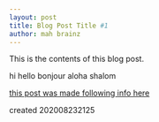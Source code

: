 ```yaml
---
layout: post
title: Blog Post Title #1
author: mah brainz
---
```

This is the contents of this blog post.

hi hello bonjour aloha shalom 

[this post was made following info here](https://kalyanv.com/2018/09/12/build-a-blog-using-jekyll-and-deploy-to-github-pages-and-set-custom-domain.html)

created
202008232125